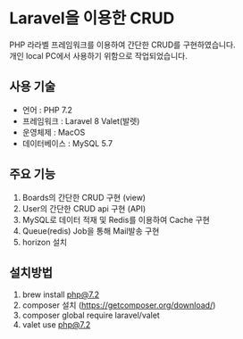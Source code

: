 # Laravel을 이용한 CRUD
PHP 라라벨 프레임워크를 이용하여 간단한 CRUD를 구현하였습니다.<br>
개인 local PC에서 사용하기 위함으로 작업되었습니다.

## 사용 기술
* 언어 : PHP 7.2
* 프레임워크 : Laravel 8 Valet(발렛)
* 운영체제 : MacOS
* 데이터베이스 : MySQL 5.7

## 주요 기능
1. Boards의 간단한 CRUD 구현 (view)
2. User의 간단한 CRUD api 구현 (API)
3. MySQL로 데이터 적재 및 Redis를 이용하여 Cache 구현
4. Queue(redis) Job을 통해 Mail발송 구현
5. horizon 설치

## 설치방법
1. brew install php@7.2
2. composer 설치 (https://getcomposer.org/download/)
3. composer global require laravel/valet
4. valet use php@7.2
